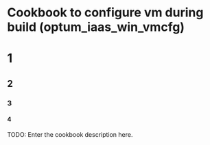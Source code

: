 # Cookbook to configure vm during build (optum_iaas_win_vmcfg)

# 1
## 2
### 3
#### 4
TODO: Enter the cookbook description here.

